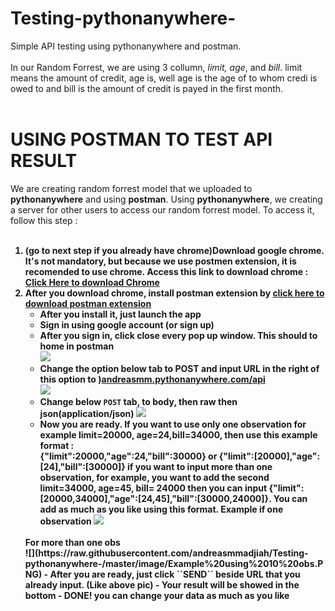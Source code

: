 # Testing-pythonanywhere-
Simple API testing using pythonanywhere and postman. 
<br><br>
In our Random Forrest, we are using 3 collumn, <i>limit, age</i>, and <i>bill</i>. limit means the amount of credit, age is, well age is the age of to whom credi is owed to and bill is the amount of credit is payed in the first month.
<br><br>

# USING POSTMAN TO TEST API RESULT

We are creating random forrest model that we uploaded to <b>pythonanywhere</b> and using <b>postman</b>. Using <b>pythonanywhere</b>, we creating a server for other users to access our random forrest model. To access it, follow this step :
<br><br>
<b>
1. (go to next step if you already have chrome)Download google chrome. It's not mandatory, but because we use <b>postmen</b> extension, it is recomended to use chrome. Access this link to download chrome : [Click Here to download Chrome](https://www.google.com/chrome/) 
2. After you download chrome, install <b>postman</b> extension by [click here to download postman extension](https://chrome.google.com/webstore/detail/postman/fhbjgbiflinjbdggehcddcbncdddomop?hl=en) 
   - After you install it, just launch the app
    - Sign in using google account (or sign up)
    - After you sign in, click close every pop up window. This should to home in postman <br> ![](https://raw.githubusercontent.com/andreasmmadjiah/Testing-pythonanywhere-/master/image/1.%20close%20create.PNG)
    - Change the option below tab to POST and input URL in the right of this option to )[andreasmm.pythonanywhere.com/api](andreasmm.pythonanywhere.com/api) <br>![](https://raw.githubusercontent.com/andreasmmadjiah/Testing-pythonanywhere-/master/image/2.%20new%20tab%20and%20post.PNG) 
    - Change below ``POST`` tab, to body, then raw then json(application/json)
    ![](https://raw.githubusercontent.com/andreasmmadjiah/Testing-pythonanywhere-/master/image/3.%20Change%20below%20tab%20jo%20body.PNG)
    - Now you are ready. If you want to use only one observation for example limit=20000, age=24,bill=34000, then use this example format : <br>
   {"limit":20000,"age":24,"bill":30000} or {"limit":[20000],"age":[24],"bill":[30000]} if you want to input more than one observation, for example, you want to add the second limit=34000, age=45, bill= 24000 then you can input {"limit":[20000,34000],"age":[24,45],"bill":[30000,24000]}. You can add as much as you like using this format. Example if one observation
    ![](https://raw.githubusercontent.com/andreasmmadjiah/Testing-pythonanywhere-/master/image/Example%20using%20one%20obs.PNG)
    <br>
    For more than one obs <br> ![](https://raw.githubusercontent.com/andreasmmadjiah/Testing-pythonanywhere-/master/image/Example%20using%2010%20obs.PNG)
    - After you are ready, just click ``SEND`` beside URL that you already input. (Like above pic)
    - Your result will be showed in the bottom
    - DONE! you can change your data as much as you like 
 
</b>
